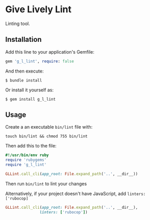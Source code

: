 # Give Lively Lint

Linting tool.

## Installation

Add this line to your application's Gemfile:

```ruby
gem 'g_l_lint', require: false
```

And then execute:

    $ bundle install

Or install it yourself as:

    $ gem install g_l_lint

## Usage

Create a an executable `bin/lint` file with:

`touch bin/lint && chmod 755 bin/lint`

Then add this to the file:

```ruby
#!/usr/bin/env ruby
require 'rubygems'
require 'g_l_lint'

GLLint.call_cli(app_root: File.expand_path('..', __dir__))
```

Then run `bin/lint` to lint your changes

Alternatively, if your project doesn't have JavaScript, add `linters: ['rubocop]`

```ruby
GLLint.call_cli(app_root: File.expand_path('..', __dir__),
               linters: ['rubocop'])
```
